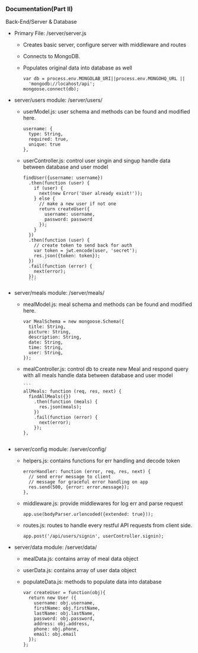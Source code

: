 ### Documentation(Part II)

Back-End/Server & Database

* Primary File: /server/server.js
    * Creates basic server, configure server with middleware and routes

    * Connects to MongoDB.

    * Populates original data into database as well

        ```
        var db = process.env.MONGOLAB_URI||process.env.MONGOHQ_URL ||
          'mongodb://locahost/api';
        mongoose.connect(db);
        ```

* server/users module: /server/users/

    * userModel.js:
        user schema and methods can be found and modified here.

        ```
        username: {
          type: String,
          required: true,
          unique: true
        },
        ```

    * userController.js:
        control user singin and singup
        handle data between database and user model

        ```
        findUser({username: username})
          .then(function (user) {
            if (user) {
              next(new Error('User already exist!'));
            } else {
              // make a new user if not one
              return createUser({
                username: username,
                password: password
              });
            }
          })
          .then(function (user) {
            // create token to send back for auth
            var token = jwt.encode(user, 'secret');
            res.json({token: token});
          })
          .fail(function (error) {
            next(error);
          });
          ```

* server/meals module: /server/meals/

    * mealModel.js: meal schema and methods can be found and modified here.

        ```
        var MealSchema = new mongoose.Schema({
          title: String,
          picture: String,
          description: String,
          date: String,
          time: String,
          user: String,
        });
        ```

  * mealController.js:
        control db to create new Meal and respond query with all meals
        handle data between database and user model

        ```
        allMeals: function (req, res, next) {
          findAllMeals({})
            .then(function (meals) {
              res.json(meals);
            })
            .fail(function (error) {
              next(error);
            });
        },
    ```

* server/config module: /server/config/

    * helpers.js: contains functions for err handling and decode token

        ```
        errorHandler: function (error, req, res, next) {
          // send error message to client
          // message for graceful error handling on app
          res.send(500, {error: error.message});
        },
        ```

    * middleware.js: provide middlewares for log err and parse request

        ```
        app.use(bodyParser.urlencoded({extended: true}));
        ```
    * routes.js: routes to handle every restful API requests from client side.
        ```
        app.post('/api/users/signin', userController.signin);
        ```

* server/data module: /server/data/

    * mealData.js: contains array of meal data object

    * userData.js: contains array of user data object

    * populateData.js: methods to populate data into database

        ```
        var createUser = function(obj){
          return new User ({
            username: obj.username,
            firstName: obj.firstName,
            lastName: obj.lastName,
            password: obj.password,
            address: obj.address,
            phone: obj.phone,
            email: obj.email
          });
        };
        ```

